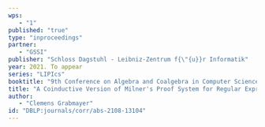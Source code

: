 ```yaml
---
wps: 
   - "1"
published: "true"
type: "inproceedings"
partner: 
   - "GSSI"
publisher: "Schloss Dagstuhl - Leibniz-Zentrum f{\"{u}}r Informatik"
year: 2021. To appear
series: "LIPIcs"
booktitle: "9th Conference on Algebra and Coalgebra in Computer Science"
title: "A Coinductive Version of Milner's Proof System for Regular Expressions Modulo Bisimilarity"
author: 
   - "Clemens Grabmayer"
id: "DBLP:journals/corr/abs-2108-13104"
---
```

